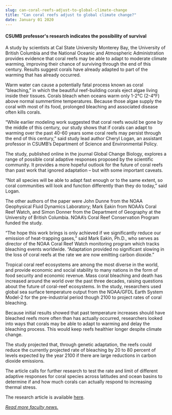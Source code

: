 ```yaml
---
slug: can-coral-reefs-adjust-to-global-climate-change
title: "Can coral reefs adjust to global climate change?"
date: January 01 2020
---
```


<h4>CSUMB professor's research indicates the possibility of survival </h4><p>A study by scientists at Cal State University Monterey Bay, the University of British Columbia and the National Oceanic and Atmospheric Administration provides evidence that coral reefs may be able to adapt to moderate climate warming, improving their chance of surviving through the end of this century. Results suggest corals have already adapted to part of the warming that has already occurred.
</p><p>Warm water can cause a potentially fatal process known as coral “bleaching,” in which the beautiful reef-building corals eject algae living inside their tissues. Corals bleach when oceans warm only 1-2°C (2-4°F) above normal summertime temperatures. Because those algae supply the coral with most of its food, prolonged bleaching and associated disease often kills corals.
</p><p>“While earlier modeling work suggested that coral reefs would be gone by the middle of this century, our study shows that if corals can adapt to warming over the past 40-60 years some coral reefs may persist through the end of this century,” said study lead author Cheryl Logan, an assistant professor in CSUMB’s Department of Science and Environmental Policy.
</p><p> The study, published online in the journal Global Change Biology, explores a range of possible coral adaptive responses proposed by the scientific community. It provides a more hopeful outlook for the future of coral reefs than past work that ignored adaptation – but with some important caveats.
</p><p> “Not all species will be able to adapt fast enough or to the same extent, so coral communities will look and function differently than they do today,” said Logan.
</p><p>The other authors of the paper were John Dunne from the NOAA Geophysical Fluid Dynamics Laboratory; Mark Eakin from NOAA’s Coral Reef Watch, and Simon Donner from the Department of Geography at the University of British Columbia. NOAA’s Coral Reef Conservation Program funded the study.
</p><p>“The hope this work brings is only achieved if we significantly reduce our emission of heat-trapping gases,” said Mark Eakin, Ph.D., who serves as director of the NOAA Coral Reef Watch monitoring program which tracks bleaching events worldwide. “Adaptation provided no significant slowing in the loss of coral reefs at the rate we are now emitting carbon dioxide.”
</p><p>Tropical coral reef ecosystems are among the most diverse in the world, and provide economic and social stability to many nations in the form of food security and economic revenue. Mass coral bleaching and death has increased around the world over the past three decades, raising questions about the future of coral-reef ecosystems. In the study, researchers used global sea surface temperature output from the NOAA/GFDL Earth System Model-2 for the pre-industrial period though 2100 to project rates of coral bleaching.
</p><p>Because initial results showed that past temperature increases should have bleached reefs more often than has actually occurred, researchers looked into ways that corals may be able to adapt to warming and delay the bleaching process. This would keep reefs healthier longer despite climate change.
</p><p>The study projected that, through genetic adaptation, the reefs could reduce the currently projected rate of bleaching by 20 to 80 percent of levels expected by the year 2100 if there are large reductions in carbon dioxide emissions.
</p><p>The article calls for further research to test the rate and limit of different adaptive responses for coral species across latitudes and ocean basins to determine if and how much corals can actually respond to increasing thermal stress.
</p><p>The research article is available <a href="http://onlinelibrary.wiley.com/doi/10.1111/gcb.12390/full">here</a>.
</p><p><a href="http://news.csumb.edu/news/2013/jan/31/faculty-highlights"><em>Read more faculty news.</em></a>
</p><p> 
</p><p> 
</p>
